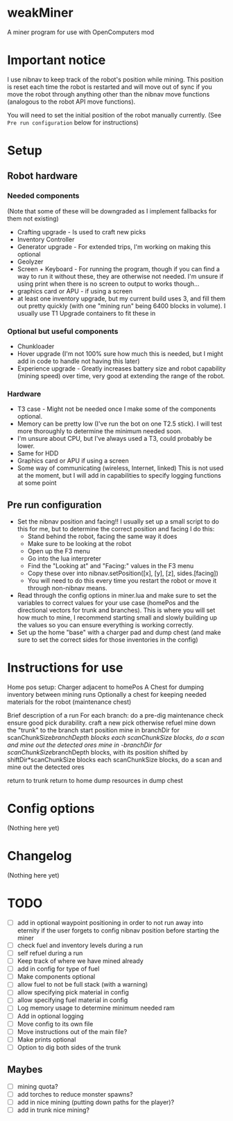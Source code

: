 # weakMiner
A miner program for use with OpenComputers mod


# Important notice
I use nibnav to keep track of the robot's position while mining. This position is reset each time the robot is restarted and will move out of sync if you move the robot through anything other than the nibnav move functions (analogous to the robot API move functions).

You will need to set the initial position of the robot manually currently. (See ``Pre run configuration`` below for instructions)

# Setup

## Robot hardware

### Needed components
(Note that some of these will be downgraded as I implement fallbacks for them not existing)

* Crafting upgrade - Is used to craft new picks
* Inventory Controller
* Generator upgrade - For extended trips, I'm working on making this optional
* Geolyzer
* Screen + Keyboard - For running the program, though if you can find a way to run it without these, they are otherwise not needed. I'm unsure if using print when there is no screen to output to works though...
* graphics card or APU - if using a screen
* at least one inventory upgrade, but my current build uses 3, and fill them out pretty quickly (with one "mining run" being 6400 blocks in volume). I usually use T1 Upgrade containers to fit these in

### Optional but useful components

* Chunkloader
* Hover upgrade (I'm not 100% sure how much this is needed, but I might add in code to handle not having this later)
* Experience upgrade - Greatly increases battery size and robot capability (mining speed) over time, very good at extending the range of the robot.

### Hardware
* T3 case - Might not be needed once I make some of the components optional.
* Memory can be pretty low (I've run the bot on one T2.5 stick). I will test more thoroughly to determine the minimum needed soon.
* I'm unsure about CPU, but I've always used a T3, could probably be lower.
* Same for HDD
* Graphics card or APU if using a screen
* Some way of communicating (wireless, Internet, linked) This is not used at the moment, but I will add in capabilities to specify logging functions at some point



## Pre run configuration
* Set the nibnav position and facing!! I usually set up a small script to do this for me, but to determine the correct position and facing I do this:
  * Stand behind the robot, facing the same way it does
  * Make sure to be looking at the robot
  * Open up the F3 menu
  * Go into the lua interpreter
  * Find the "Looking at" and "Facing:" values in the F3 menu
  * Copy these over into nibnav.setPosition([x], [y], [z], sides.[facing])
  * You will need to do this every time you restart the robot or move it through non-nibnav means.
* Read through the config options in miner.lua and make sure to set the variables to correct values for your use case (homePos and the directional vectors for trunk and branches). This is where you will set how much to mine, I recommend starting small and slowly building up the values so you can ensure everything is working correctly.
* Set up the home "base" with a charger pad and dump chest (and make sure to set the correct sides for those inventories in the config)



# Instructions for use
Home pos setup:
   Charger adjacent to homePos
   A Chest for dumping inventory between mining runs
    Optionally a chest for keeping needed materials for the robot (maintenance chest)

 Brief description of a run
 For each branch:
    do a pre-dig maintenance check
     ensure good pick durability. craft a new pick otherwise
      refuel
    mine down the "trunk" to the branch start position
    mine in  branchDir for scanChunkSize*branchDepth blocks
      each scanChunkSize blocks, do a scan and mine out the detected ores
    mine in -branchDir for scanChunkSize*branchDepth blocks, with its position shifted by shiftDir*scanChunkSize blocks
      each scanChunkSize blocks, do a scan and mine out the detected ores
    
  return to trunk
  return to home
  dump resources in dump chest


# Config options
(Nothing here yet)

# Changelog
(Nothing here yet)

# TODO
- [ ] add in optional waypoint positioning in order to not run away into eternity if the user forgets to config nibnav position before starting the miner
- [ ] check fuel and inventory levels during a run
- [ ] self refuel during a run
- [ ] Keep track of where we have mined already
- [ ] add in config for type of fuel
- [ ] Make components optional
- [ ] allow fuel to not be full stack (with a warning)
- [ ] allow specifying pick material in config
- [ ] allow specifying fuel material in config
- [ ] Log memory usage to determine minimum needed ram
- [ ] Add in optional logging
- [ ] Move config to its own file
- [ ] Move instructions out of the main file?
- [ ] Make prints optional
- [ ] Option to dig both sides of the trunk

## Maybes
- [ ] mining quota?
- [ ] add torches to reduce monster spawns?
- [ ] add in nice mining (putting down paths for the player)?
- [ ] add in trunk nice mining?
